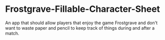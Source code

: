 # Frostgrave-Fillable-Character-Sheet
An app that should allow players that enjoy the game Frostgrave and don't want to waste paper and pencil to keep track of things during and after a match.
